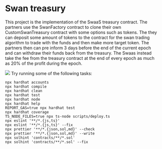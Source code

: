 # Swan treasury

This project is the implementation of the SwaaS treasury contract.
The partners use the SwanFactory contract to clone their own CustomSwanTreasury contract with some options such as tokens. The they can deposit some amount of tokens to the contract for the swan trading algorithm to trade with the funds and then make more target token.
The partners then can pre inform 3 days before the end of the current epoch and can withdraw their funds back from the treasury.
The Swaas instead take the fee from the treasury contract at the end of every epoch as much as 20% of the profit during the epoch.

![](https://i2.paste.pics/H2YJQ.png)
Try running some of the following tasks:

```shell
npx hardhat accounts
npx hardhat compile
npx hardhat clean
npx hardhat test
npx hardhat node
npx hardhat help
REPORT_GAS=true npx hardhat test
npx hardhat coverage
TS_NODE_FILES=true npx ts-node scripts/deploy.ts
npx eslint '**/*.{js,ts}'
npx eslint '**/*.{js,ts}' --fix
npx prettier '**/*.{json,sol,md}' --check
npx prettier '**/*.{json,sol,md}' --write
npx solhint 'contracts/**/*.sol'
npx solhint 'contracts/**/*.sol' --fix
```
